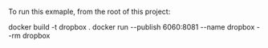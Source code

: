 To run this exmaple, from the root of this project:

docker build -t dropbox .
docker run --publish 6060:8081 --name dropbox --rm dropbox
